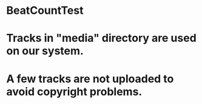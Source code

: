 # BeatCountTest
# Tracks in "media" directory are used on our system.
# A few tracks are not uploaded to avoid copyright problems.
